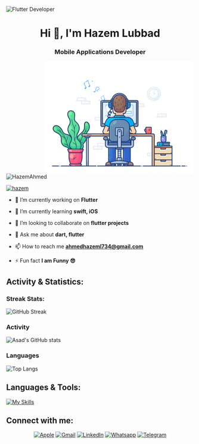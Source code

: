 
![Flutter Developer](https://github.com/HazemAhmed2002/HazemAhmed2002/assets/94257829/88994637-f39d-4083-8769-bd1387238068)

<h1 align="center">Hi 👋, I'm Hazem Lubbad</h1>
<h3 align="center">Mobile Applications Developer</h3>
<img align="right" alt="Coding" width="400" src="https://github.com/Hafeedpkl/model_sample/blob/master/assets/gif/coding_image.gif?raw=true">


<p align="left"> <img src="https://komarev.com/ghpvc/?username=HazemAhmed2002&label=Profile%20views&color=0e75b6&style=flat" alt="HazemAhmed" /> </p>

<p align="left"> <a href="https://twitter.com/hazem_lubbad" target="blank"><img src="https://img.shields.io/twitter/follow/hazem?logo=twitter&style=for-the-badge" alt="hazem" /></a> </p>

- 🔭 I’m currently working on **Flutter**

- 🌱 I’m currently learning **swift, iOS**

- 👯 I’m looking to collaborate on **flutter projects**

- 💬 Ask me about **dart, flutter**

- 📫 How to reach me **ahmedhazeml734@gmail.com**

- ⚡ Fun fact **I am Funny 😎**

## Activity & Statistics:
 ### Streak Stats:
![GitHub Streak](https://github-readme-streak-stats.herokuapp.com/?user=HazemAhmed2002&theme=react)

### Activity
<!--
![Anurag's GitHub stats](https://github-readme-stats-sigma-five.vercel.app/api?username=anawajha&show_icons=true&theme=react)
-->
![Asad's GitHub stats](https://github-readme-stats-sigma-five.vercel.app/api?username=HazemAhmed2002&show_icons=true&theme=react&include_all_commits=true&count_private=true)


### Languages
![Top Langs](https://github-readme-stats-sigma-five.vercel.app/api/top-langs/?username=HazemAhmed2002&layout=compact&theme=react)
</div>

## Languages & Tools:
[![My Skills](https://skills.thijs.gg/icons?i=js,html,css,cs,firebase,git,github,gitlab,kotlin,laravel,nginx,php,postman,powershell,blender,bash,androidstudio,bootstrap,dart,docker,figma,flutter,jquery,mysql,sqlite,java,xd,unity,swift)](https://skills.thijs.gg)
</div>

## Connect with me:
<p align="center">
	<a target="_blank" href="mailto:hazem.ahmed2002@icloud.com"><img src="https://github.com/gauravghongde/social-icons/blob/master/PNG/Color/Apple.png" width='50px' alt="Apple"/></a>
	<a target="_blank" href="mailto:ahmedhazeml@gmail.com"><img src="https://github.com/gauravghongde/social-icons/blob/master/PNG/Color/Gmail.png" width='50px' alt="Gmail"/></a>
	<a target="_blank" href="https://www.linkedin.com/in/hazem-lubbad-70618b23b/"><img src="https://skills.thijs.gg/icons?i=linkedin" alt="LinkedIn"/></a>
	<a target="_blank" href="https://wa.me/+970593035939"><img src="https://github.com/gauravghongde/social-icons/blob/master/PNG/Color/WhatsApp.png" width='50px' alt="Whatsapp"/></a>
	<a target="_blank" href="https://t.me/Hazem_Lubbad"><img src="https://github.com/gauravghongde/social-icons/blob/master/PNG/Color/Telegram.png" width='50px' alt="Telegram"/></a>
</div>

<br>
<!-- 
<h2 align="left">Connect with me:</h2>
<p align="left">
<a href="https://twitter.com/hazem_lubbad" target="blank"><img align="center" src="https://raw.githubusercontent.com/rahuldkjain/github-profile-readme-generator/master/src/images/icons/Social/twitter.svg" alt="Hazem Ahmed" height="30" width="40" /></a>
<a href="" target="blank"><img align="center" src="https://raw.githubusercontent.com/rahuldkjain/github-profile-readme-generator/master/src/images/icons/Social/linked-in-alt.svg" alt="https://www.linkedin.com/in/%D8%B5%D9%84%D8%A7%D8%AD-%D8%A7%D9%84%D8%AF%D9%8A%D9%86-%D8%AD%D9%85%D9%91%D9%8A%D8%AF-6b6926215/?locale=en_US" height="30" width="40" /></a>
<a href="https://www.facebook.com/Eng.Hazem.2002/" target="blank"><img align="center" src="https://raw.githubusercontent.com/rahuldkjain/github-profile-readme-generator/master/src/images/icons/Social/facebook.svg" alt="https://www.facebook.com/salah.alden.33" height="30" width="40" /></a>
<a href="https://www.instagram.com/hzm.lubbad/" target="blank"><img align="center" src="https://raw.githubusercontent.com/rahuldkjain/github-profile-readme-generator/master/src/images/icons/Social/instagram.svg" alt="https://instagram.com/baraa.abul?igshid=nta5ztk1ntc=" height="30" width="40" /></a>
<a href="" target="blank"><img align="center" src="https://raw.githubusercontent.com/rahuldkjain/github-profile-readme-generator/master/src/images/icons/Social/discord.svg" alt="#9311" height="30" width="40" /></a>
</p>
<h2 align="left">Languages and Tools:</h2>
<p align="left"> <a href="https://developer.android.com" target="_blank" rel="noreferrer"> <img src="https://raw.githubusercontent.com/devicons/devicon/master/icons/android/android-original-wordmark.svg" alt="android" width="40" height="40"/> </a> <a href="https://getbootstrap.com" target="_blank" rel="noreferrer"> <img src="https://raw.githubusercontent.com/devicons/devicon/master/icons/bootstrap/bootstrap-plain-wordmark.svg" alt="bootstrap" width="40" height="40"/> </a> <a href="https://www.cprogramming.com/" target="_blank" rel="noreferrer"> <img src="https://raw.githubusercontent.com/devicons/devicon/master/icons/c/c-original.svg" alt="c" width="40" height="40"/> </a> <a href="https://www.w3schools.com/cpp/" target="_blank" rel="noreferrer"> <img src="https://raw.githubusercontent.com/devicons/devicon/master/icons/cplusplus/cplusplus-original.svg" alt="cplusplus" width="40" height="40"/> </a> <a href="https://www.w3schools.com/css/" target="_blank" rel="noreferrer"> <img src="https://raw.githubusercontent.com/devicons/devicon/master/icons/css3/css3-original-wordmark.svg" alt="css3" width="40" height="40"/> </a> <a href="https://dart.dev" target="_blank" rel="noreferrer"> <img src="https://www.vectorlogo.zone/logos/dartlang/dartlang-icon.svg" alt="dart" width="40" height="40"/> </a> <a href="https://www.figma.com/" target="_blank" rel="noreferrer"> <img src="https://www.vectorlogo.zone/logos/figma/figma-icon.svg" alt="figma" width="40" height="40"/> </a> <a href="https://flutter.dev" target="_blank" rel="noreferrer"> <img src="https://www.vectorlogo.zone/logos/flutterio/flutterio-icon.svg" alt="flutter" width="40" height="40"/> </a> <a href="https://git-scm.com/" target="_blank" rel="noreferrer"> <img src="https://www.vectorlogo.zone/logos/git-scm/git-scm-icon.svg" alt="git" width="40" height="40"/> </a> <a href="https://hive.apache.org/" target="_blank" rel="noreferrer"> <img src="https://www.vectorlogo.zone/logos/apache_hive/apache_hive-icon.svg" alt="hive" width="40" height="40"/> </a> <a href="https://www.w3.org/html/" target="_blank" rel="noreferrer"> <img src="https://raw.githubusercontent.com/devicons/devicon/master/icons/html5/html5-original-wordmark.svg" alt="html5" width="40" height="40"/> </a> <a href="https://www.adobe.com/in/products/illustrator.html" target="_blank" rel="noreferrer"> <img src="https://www.vectorlogo.zone/logos/adobe_illustrator/adobe_illustrator-icon.svg" alt="illustrator" width="40" height="40"/> </a> <a href="https://www.java.com" target="_blank" rel="noreferrer"> <img src="https://raw.githubusercontent.com/devicons/devicon/master/icons/java/java-original.svg" alt="java" width="40" height="40"/> </a> <a href="https://kotlinlang.org" target="_blank" rel="noreferrer"> <img src="https://www.vectorlogo.zone/logos/kotlinlang/kotlinlang-icon.svg" alt="kotlin" width="40" height="40"/> </a> <a href="https://www.linux.org/" target="_blank" rel="noreferrer"> <img src="https://raw.githubusercontent.com/devicons/devicon/master/icons/linux/linux-original.svg" alt="linux" width="40" height="40"/> </a> <a href="https://www.mysql.com/" target="_blank" rel="noreferrer"> <img src="https://raw.githubusercontent.com/devicons/devicon/master/icons/mysql/mysql-original-wordmark.svg" alt="mysql" width="40" height="40"/> </a> <a href="https://www.photoshop.com/en" target="_blank" rel="noreferrer"> <img src="https://raw.githubusercontent.com/devicons/devicon/master/icons/photoshop/photoshop-line.svg" alt="photoshop" width="40" height="40"/> </a> <a href="https://www.php.net"_blank" rel="noreferrer"> <img src="https://raw.githubusercontent.com/devicons/devicon/master/icons/php/php-original.svg" alt="php" width="40" height="40"/> </a> <a href="https://github.com" rel="noreferrer"> <img src="https://github.com/CyrisXD/CyrisXD/raw/master/assets/Github.png" alt="Github" width="40" height="40"/> </a> <a href="https://code.visualstudio.com" rel="noreferrer"> <img src="https://raw.githubusercontent.com/devicons/devicon/1119b9f84c0290e0f0b38982099a2bd027a48bf1/icons/vscode/vscode-original.svg" alt="vscode" width="40" height="40"/> </a> 
</p>
-->


